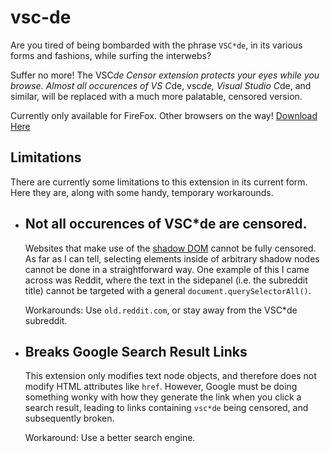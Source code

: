 # vsc-de
Are you tired of being bombarded with the phrase `VSC*de`,
in its various forms and fashions, while surfing the interwebs?

Suffer no more! The VSC*de Censor extension protects your eyes
while you browse. Almost all occurences of VS C*de, vsc*de, Visual Studio C*de,
and similar, will be replaced with a much more palatable, censored version.

Currently only available for FireFox. Other browsers on the way!
[Download Here](https://addons.mozilla.org/en-US/firefox/addon/vsc-de/)

## Limitations
There are currently some limitations to this extension in its current form.
Here they are, along with some handy, temporary workarounds.
- Not all occurences of VSC*de are censored.
    -
    Websites that make use of the [shadow DOM](https://developer.mozilla.org/en-US/docs/Web/API/Web_components/Using_shadow_DOM)
    cannot be fully censored. As far as I can tell, selecting elements
    inside of arbitrary shadow nodes cannot be done in a straightforward
    way. One example of this I came across was Reddit, where the text in
    the sidepanel (i.e. the subreddit title) cannot be targeted with a
    general `document.querySelectorAll()`.
    
    Workarounds: Use `old.reddit.com`, or stay away from the VSC*de subreddit.

- Breaks Google Search Result Links
    -
    This extension only modifies text node objects, and therefore does not
    modify HTML attributes like `href`. However, Google must be doing
    something wonky with how they generate the link when you click a search
    result, leading to links containing `vsc*de` being censored, and
    subsequently broken.

    Workaround: Use a better search engine.